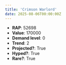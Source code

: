```yaml
---
title: 'Crimson Warlord'
date: 2025-08-06T00:00:00Z
---
```

- **RAP**: 52698
- **Value**: 170000
- **Demand level**: 0
- **Trend**: 2
- **Projected?**: True
- **Hyped?**: True
- **Rare?**: True
